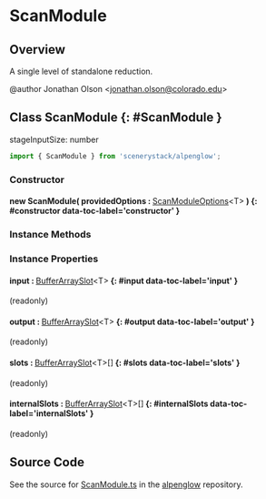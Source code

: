 # ScanModule

## Overview

A single level of standalone reduction.

@author Jonathan Olson &lt;jonathan.olson@colorado.edu&gt;

## Class ScanModule {: #ScanModule }


stageInputSize: number

```js
import { ScanModule } from 'scenerystack/alpenglow';
```
### Constructor

#### new ScanModule( providedOptions : <span style="font-weight: 400;">[ScanModuleOptions](../alpenglow/ScanModule.md#ScanModuleOptions)&lt;T&gt;</span> ) {: #constructor data-toc-label='constructor' }

### Instance Methods



### Instance Properties

#### input : <span style="font-weight: 400;">[BufferArraySlot](../alpenglow/BufferArraySlot.md)&lt;T&gt;</span> {: #input data-toc-label='input' }

(readonly)

#### output : <span style="font-weight: 400;">[BufferArraySlot](../alpenglow/BufferArraySlot.md)&lt;T&gt;</span> {: #output data-toc-label='output' }

(readonly)

#### slots : <span style="font-weight: 400;">[BufferArraySlot](../alpenglow/BufferArraySlot.md)&lt;T&gt;[]</span> {: #slots data-toc-label='slots' }

(readonly)

#### internalSlots : <span style="font-weight: 400;">[BufferArraySlot](../alpenglow/BufferArraySlot.md)&lt;T&gt;[]</span> {: #internalSlots data-toc-label='internalSlots' }

(readonly)



## Source Code

See the source for [ScanModule.ts](https://github.com/phetsims/alpenglow/blob/main/js/webgpu/modules/gpu/ScanModule.ts) in the [alpenglow](https://github.com/phetsims/alpenglow) repository.
